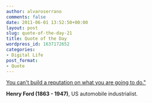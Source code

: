 ```yaml
---
author: alvaroserrano
comments: false
date: 2011-06-01 13:52:50+00:00
layout: post
slug: quote-of-the-day-21
title: Quote of the Day
wordpress_id: 1637172652
categories:
- Digital Life
post_format:
- Quote
---
```


[You can't build a reputation on what you are going to do."](http://www.quotationspage.com/quote/1369.html)

**Henry Ford (1863 - 1947)**, US automobile industrialist.
